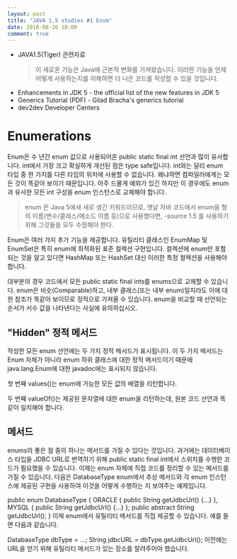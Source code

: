 ```yaml
---
layout: post
title: "JAVA 1.5 studies #1 Enum"
date: 2018-08-26 18:00
comment: true
---
```


* JAVA1.5(Tiger) 관련자료

  > 이 새로운 기능은 Java에 근본적 변화를 가져왔습니다. 이러한 기능을 언제 어떻게 사용하는지를 이해하면 더 나은 코드를 작성할 수 있을 것입니다.

- Enhancements in JDK 5 - the official list of the new features in JDK 5
- Generics Tutorial (PDF) - Gilad Bracha's generics tutorial
- dev2dev Developer Centers

# Enumerations

Enum은 수 년간 enum 값으로 사용되어온 public static final int 선언과 많이 유사합니다. int에서 가장 크고 확실하게 개선된 점은 type safe입니다. int와는 달리 enum 타입 중 한 가지를 다른 타입의 위치에 사용할 수 없습니다. 왜냐하면 컴파일러에게는 모든 것이 똑같아 보이기 때문입니다. 아주 드물게 예외가 있긴 하지만 이 경우에도 enum과 유사한 모든 int 구성을 enum 인스턴스로 교체해야 합니다.

> enum 은 Java 5에새 새로 생긴 키워드이므로, 옛날 자바 코드에서 enum을 형의 이름(변수/클래스/메소드 이름 등)으로 사용했다면, -source 1.5 를 사용하기 위해 그것들을 모두 수정해야 한다.

Enum은 여러 가지 추가 기능을 제공합니다. 유틸리티 클래스인 EnumMap 및 EnumSet은 특히 enum에 최적화된 표준 컬렉션 구현입니다. 컬렉션에 enum만 포함되는 것을 알고 있다면 HashMap 또는 HashSet 대신 이러한 특정 컬렉션을 사용해야 합니다.

대부분의 경우 코드에서 모든 public static final ints를 enums으로 교체할 수 있습니다. enum은 비슷(Comparable)하고, 내부 클래스(또는 내부 enum)일지라도 이에 대한 참조가 똑같아 보이므로 정적으로 가져올 수 있습니다. enum을 비교할 때 선언되는 순서가 서수 값을 나타낸다는 사실에 유의하십시오.

## "Hidden" 정적 메서드

작성한 모든 enum 선언에는 두 가지 정적 메서드가 표시됩니다. 이 두 가지 메서드는 Enum 자체가 아니라 enum 하위 클래스에 대한 정적 메서드이기 때문에 java.lang.Enum에 대한 javadoc에는 표시되지 않습니다.

첫 번째 values()는 enum에 가능한 모든 값의 배열을 리턴합니다.

두 번째 valueOf()는 제공된 문자열에 대한 enum을 리턴하는데, 원본 코드 선언과 똑같이 일치해야 합니다.

## 메서드
enums의 좋은 점 중의 하나는 메서드를 가질 수 있다는 것입니다. 과거에는 데이터베이스 타입을 JDBC URL로 번역하기 위해 public static final int에서 스위치를 수행한 코드가 필요했을 수 있습니다. 이제는 enum 자체에 직접 코드를 정리할 수 있는 메서드를 가질 수 있습니다. 다음은 DatabaseType enum에서 추상 메서드와 각 enum 인스턴스에 제공된 구현을 사용하여 이것을 어떻게 수행하는 지 보여주는 예제입니다.

public enum DatabaseType {
    ORACLE {
        public String getJdbcUrl() {...}
    },
    MYSQL {
        public String getJdbcUrl() {...}
    };
    public abstract String getJdbcUrl();
}
이제 enum에서 유틸리티 메서드를 직접 제공할 수 있습니다. 예를 들면 다음과 같습니다.

DatabaseType dbType = ...;
String jdbcURL = dbType.getJdbcUrl();
이전에는 URL을 얻기 위해 유틸리티 메서드가 있는 장소를 알려주어야 했습니다.


